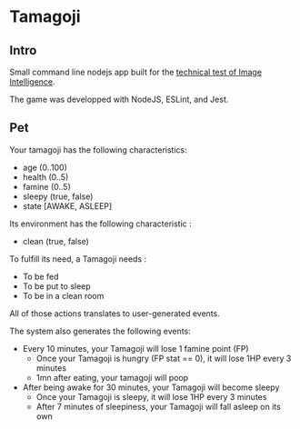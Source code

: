 # Tamagoji

## Intro 

Small command line nodejs app built for the [technical test of Image Intelligence](https://gist.github.com/davidvuong/90f8ac0916dd3e14fad014bc814614ff).

The game was developped with NodeJS, ESLint, and Jest.

## Pet

Your tamagoji has the following characteristics:

* age (0..100)
* health (0..5)
* famine (0..5)
* sleepy (true, false)
* state [AWAKE, ASLEEP]

Its environment has the following characteristic : 

* clean (true, false)

To fulfill its need, a Tamagoji needs :

* To be fed
* To be put to sleep
* To be in a clean room

All of those actions translates to user-generated events.

The system also generates the following events: 

* Every 10 minutes, your Tamagoji will lose 1 famine point (FP)
    * Once your Tamagoji is hungry (FP stat == 0), it will lose 1HP every 3 minutes
    * 1mn after eating, your tamagoji will poop 
* After being awake for 30 minutes, your Tamagoji will become sleepy
    * Once your Tamagoji is sleepy, it will lose 1HP every 3 minutes
    * After 7 minutes of sleepiness, your Tamagoji will fall asleep on its own

